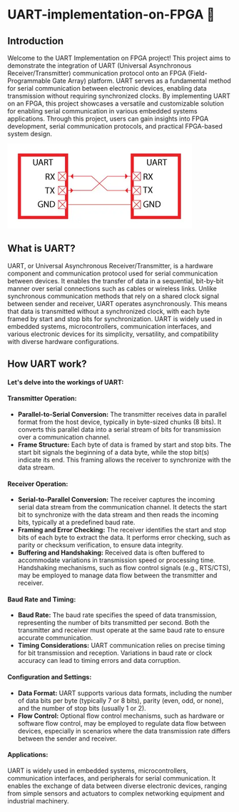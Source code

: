# UART-implementation-on-FPGA 📝

## Introduction

Welcome to the UART Implementation on FPGA project! This project aims to demonstrate the integration of UART (Universal Asynchronous Receiver/Transmitter) communication protocol onto an FPGA (Field-Programmable Gate Array) platform. UART serves as a fundamental method for serial communication between electronic devices, enabling data transmission without requiring synchronized clocks. By implementing UART on an FPGA, this project showcases a versatile and customizable solution for enabling serial communication in various embedded systems applications. Through this project, users can gain insights into FPGA development, serial communication protocols, and practical FPGA-based system design.

![UART protocol](https://raw.githubusercontent.com/maduwanthasl/UART-implementation-on-FPGA/main/Images/uart_rx_tx.png)

## What is UART?

UART, or Universal Asynchronous Receiver/Transmitter, is a hardware component and communication protocol used for serial communication between devices. It enables the transfer of data in a sequential, bit-by-bit manner over serial connections such as cables or wireless links. Unlike synchronous communication methods that rely on a shared clock signal between sender and receiver, UART operates asynchronously. This means that data is transmitted without a synchronized clock, with each byte framed by start and stop bits for synchronization. UART is widely used in embedded systems, microcontrollers, communication interfaces, and various electronic devices for its simplicity, versatility, and compatibility with diverse hardware configurations.

## How UART work?

#### Let's delve into the workings of UART:

#### Transmitter Operation:

- **Parallel-to-Serial Conversion:** The transmitter receives data in parallel format from the host device, typically in byte-sized chunks (8 bits). It converts this parallel data into a serial stream of bits for transmission over a communication channel.
- **Frame Structure:** Each byte of data is framed by start and stop bits. The start bit signals the beginning of a data byte, while the stop bit(s) indicate its end. This framing allows the receiver to synchronize with the data stream.

#### Receiver Operation:

- **Serial-to-Parallel Conversion:** The receiver captures the incoming serial data stream from the communication channel. It detects the start bit to synchronize with the data stream and then reads the incoming bits, typically at a predefined baud rate.
- **Framing and Error Checking:** The receiver identifies the start and stop bits of each byte to extract the data. It performs error checking, such as parity or checksum verification, to ensure data integrity.
- **Buffering and Handshaking:** Received data is often buffered to accommodate variations in transmission speed or processing time. Handshaking mechanisms, such as flow control signals (e.g., RTS/CTS), may be employed to manage data flow between the transmitter and receiver.

#### Baud Rate and Timing:

- **Baud Rate:** The baud rate specifies the speed of data transmission, representing the number of bits transmitted per second. Both the transmitter and receiver must operate at the same baud rate to ensure accurate communication.
- **Timing Considerations:** UART communication relies on precise timing for bit transmission and reception. Variations in baud rate or clock accuracy can lead to timing errors and data corruption.

#### Configuration and Settings:

- **Data Format:** UART supports various data formats, including the number of data bits per byte (typically 7 or 8 bits), parity (even, odd, or none), and the number of stop bits (usually 1 or 2).
- **Flow Control:** Optional flow control mechanisms, such as hardware or software flow control, may be employed to regulate data flow between devices, especially in scenarios where the data transmission rate differs between the sender and receiver.

#### Applications:

UART is widely used in embedded systems, microcontrollers, communication interfaces, and peripherals for serial communication. It enables the exchange of data between diverse electronic devices, ranging from simple sensors and actuators to complex networking equipment and industrial machinery.
